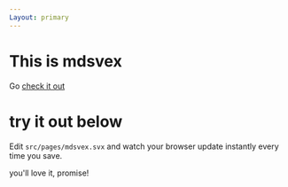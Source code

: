 ```yaml
---
Layout: primary
---
```


# This is mdsvex

Go <a href="https://mdsvex.com" target="_blank">check it out</a>

# try it out below

Edit `src/pages/mdsvex.svx` and watch your browser update instantly every time you save.

you'll love it, promise!